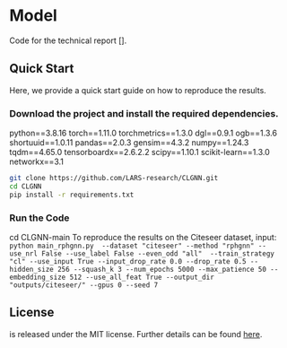 # Model

Code for the technical report [].

## Quick Start

Here, we provide a quick start guide on how to reproduce the results.

### Download the project and install the required dependencies.

python==3.8.16
torch==1.11.0
torchmetrics==1.3.0
dgl==0.9.1
ogb==1.3.6
shortuuid==1.0.11
pandas==2.0.3
gensim==4.3.2
numpy==1.24.3
tqdm==4.65.0
tensorboardx==2.6.2.2
scipy==1.10.1
scikit-learn==1.3.0
networkx==3.1

```bash
git clone https://github.com/LARS-research/CLGNN.git
cd CLGNN
pip install -r requirements.txt
```

### Run the Code
cd CLGNN-main
To reproduce the results on the Citeseer dataset, input:
    `` python main_rphgnn.py  --dataset "citeseer" --method "rphgnn" --use_nrl False --use_label False --even_odd "all"  --train_strategy "cl" --use_input True --input_drop_rate 0.0 --drop_rate 0.5 --hidden_size 256 --squash_k 3 --num_epochs 5000 --max_patience 50 --embedding_size 512 --use_all_feat True --output_dir "outputs/citeseer/" --gpus 0 --seed 7 ``

## License

 is released under the MIT license. Further details can be found [here](LICENSE).
